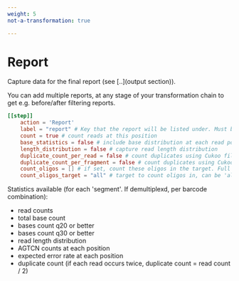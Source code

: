 ```yaml
---
weight: 5
not-a-transformation: true

---
```

# Report

Capture data for the final report (see [..](output section)).

You can add multiple reports, at any stage of your transformation chain
to get e.g. before/after filtering reports.

```toml
[[step]]
    action = 'Report'
    label = "report" # Key that the report will be listed under. Must be distinct
    count = true # count reads at this position
    base_statistics = false # include base distribution at each read position, q20, q30, total, gc bases
    length_distribution = false # capture read length distribution
    duplicate_count_per_read = false # count duplicates using Cukoo filter on each read1/read2/index1/index2
    duplicate_count_per_fragment = false # count duplicates using Cukoo filter, on concatenated read1/read2/index1/index2
    count_oligos = [] # if set, count these oligos in the target. Full match only, no iupac
    count_oligos_target = "all" # target to count oligos in, can be 'all', 'read1', ...
```

Statistics available (for each 'segment'. If demultiplexd, per barcode combination):

- read counts
- total base count
- bases count q20 or better
- bases count q30 or better
- read length distribution
- AGTCN counts at each position
- expected error rate at each position
- duplicate count (if each read occurs twice, duplicate count = read count / 2)

